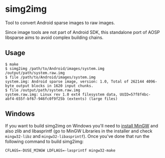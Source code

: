 simg2img
=========

Tool to convert Android sparse images to raw images.

Since image tools are not part of Android SDK, this standalone port of AOSP libsparse aims to avoid complex building chains.

Usage
-----

```
$ make
$ simg2img /path/to/Android/images/system.img /output/path/system.raw.img
$ file /path/to/Android/images/system.img
system.img: Android sparse image, version: 1.0, Total of 262144 4096-byte output blocks in 1620 input chunks.
$ file /output/path/system.raw.img
system.raw.img: Linux rev 1.0 ext4 filesystem data, UUID=57f8f4bc-abf4-655f-bf67-946fc0f9f25b (extents) (large files)
```

Windows
-------

If you want to build simg2img on Windows you'll need to [install MinGW](http://www.mingw.org/wiki/howto_install_the_mingw_gcc_compiler_suite)
and also zlib and libasprintf (go to MinGW Libraries in the installer and check `mingw32-libz` and `mingw32-libasprintf`).
Once you've done that run the following command to build simg2img:

```
CFLAGS=-DUSE_MINGW LDFLAGS=-lasprintf mingw32-make
```
